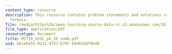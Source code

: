 ```yaml
---
content_type: resource
description: This resource contains problem statements and solutions related to approximation
  formula.
file: /media/https%3A/open-learning-course-data-rc.s3.amazonaws.com/18-02sc-multivariable-calculus-fall-2010/bbcebe55923297376707b0401b8f9b40_MIT18_02SC_pb_26_comb.pdf
file_type: application/pdf
resourcetype: Document
title: MIT18_02SC_pb_26_comb.pdf
uid: bbcebe55-9232-9737-6707-b0401b8f9b40
---
```

